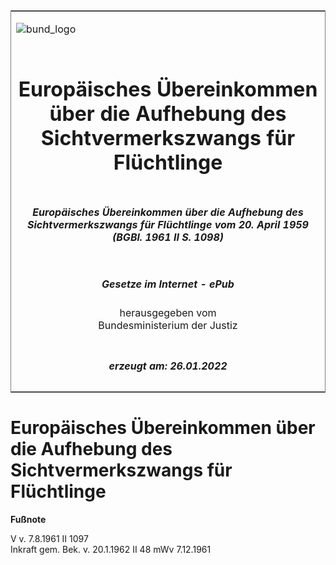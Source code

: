 <span id="DECKBLATT.html"></span>

<table border="0" frame="border" width="100%">

<tr valign="top">

<td align="left">

![bund\_logo](BfJ_2021_Web_de_de.gif)

</td>

<td align="right">

 

</td>

</tr>

<tr align="center" valign="middle">

<td colspan="2">

# Europäisches Übereinkommen über die Aufhebung des Sichtvermerkszwangs für Flüchtlinge

</td>

</tr>

<tr align="center" valign="middle">

<td colspan="2">

##### Europäisches Übereinkommen über die Aufhebung des Sichtvermerkszwangs für Flüchtlinge vom 20. April 1959 (BGBl. 1961 II S. 1098)

</td>

</tr>

<tr align="center" valign="middle">

<td colspan="2">

  
  

##### Gesetze im Internet - ePub  
  
herausgegeben vom  
Bundesministerium der Justiz

</td>

</tr>

<tr align="center" valign="bottom">

<td colspan="2">

  
  

##### erzeugt am: 26.01.2022

</td>

</tr>

</table>

<span id="BJNR210980961.html"></span>

# Europäisches Übereinkommen über die Aufhebung des Sichtvermerkszwangs für Flüchtlinge

<div>

  
**Fußnote**

<div class="jnhtml">

<div>

<div class="jurAbsatz">

V v. 7.8.1961 II 1097  
Inkraft gem. Bek. v. 20.1.1962 II 48 mWv 7.12.1961

</div>

</div>

</div>

</div>
